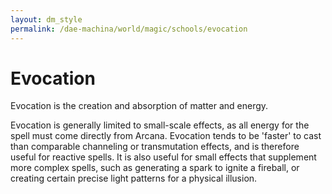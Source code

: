 ```yaml
---
layout: dm_style
permalink: /dae-machina/world/magic/schools/evocation
---
```


# Evocation

Evocation is the creation and absorption of matter and energy.

Evocation is generally limited to small-scale effects, as all energy for the spell must come directly from Arcana. Evocation tends to be 'faster' to cast than comparable channeling or transmutation effects, and is therefore useful for reactive spells. It is also useful for small effects that supplement more complex spells, such as generating a spark to ignite a fireball, or creating certain precise light patterns for a physical illusion.